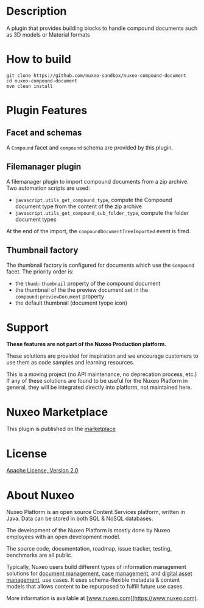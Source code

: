 # Description

A plugin that provides building blocks to handle compound documents such as 3D models or Material formats 

# How to build
```
git clone https://github.com/nuxeo-sandbox/nuxeo-compound-document
cd nuxeo-compound-document
mvn clean install
```

# Plugin Features

## Facet and schemas
A `Compound` facet and `compound` schema are provided by this plugin.

## Filemanager plugin
A filemanager plugin to import compound documents from a zip archive. Two automation scripts are used:
- `javascript.utils_get_compound_type`, compute the Compound document type from the content of the zip archive
- `javascript.utils_get_compound_sub_folder_type`, compute the folder document types  

At the end of the import, the `compoundDocumentTreeImported` event is fired.

## Thumbnail factory
The thumbnail factory is configured for documents which use the `Compound` facet. The priority order is:
- the `thumb:thumbnail` property of the compound document
- the thumbnail of the the preview document set in the `compound:previewDocument` property
- the default thumbnail (document tyope icon)

# Support

**These features are not part of the Nuxeo Production platform.**

These solutions are provided for inspiration and we encourage customers to use them as code samples and learning resources.

This is a moving project (no API maintenance, no deprecation process, etc.) If any of these solutions are found to be useful for the Nuxeo Platform in general, they will be integrated directly into platform, not maintained here.

# Nuxeo Marketplace
This plugin is published on the [marketplace](https://connect.nuxeo.com/nuxeo/site/marketplace/package/nuxeo-compound-document)

# License

[Apache License, Version 2.0](http://www.apache.org/licenses/LICENSE-2.0.html)

# About Nuxeo

Nuxeo Platform is an open source Content Services platform, written in Java. Data can be stored in both SQL & NoSQL databases.

The development of the Nuxeo Platform is mostly done by Nuxeo employees with an open development model.

The source code, documentation, roadmap, issue tracker, testing, benchmarks are all public.

Typically, Nuxeo users build different types of information management solutions for [document management](https://www.nuxeo.com/solutions/document-management/), [case management](https://www.nuxeo.com/solutions/case-management/), and [digital asset management](https://www.nuxeo.com/solutions/dam-digital-asset-management/), use cases. It uses schema-flexible metadata & content models that allows content to be repurposed to fulfill future use cases.

More information is available at [www.nuxeo.com](https://www.nuxeo.com).
